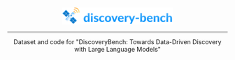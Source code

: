 <p align="center">
  <a href="[https://github.com/princeton-nlp/Llamao](https://github.com/allenai/discoverybench)">
    <img src="assets/discovery-bench-logo.png" width="50%" alt="DiscoveryBench" />
  </a>
</p>

<div align="center">
  
---

Dataset and code for "DiscoveryBench: Towards Data-Driven Discovery with Large Language Models"
